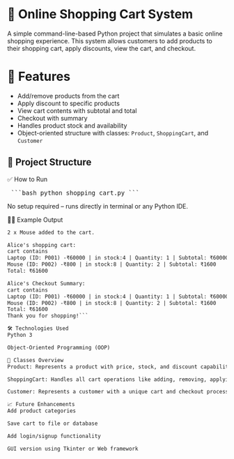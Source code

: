 #  🛒 Online Shopping Cart System

A simple command-line-based Python project that simulates a basic online shopping experience. This system allows customers to add products to their shopping cart, apply discounts, view the cart, and checkout.

# 📌 Features

- Add/remove products from the cart  
- Apply discount to specific products  
- View cart contents with subtotal and total  
- Checkout with summary  
- Handles product stock and availability  
- Object-oriented structure with classes: `Product`, `ShoppingCart`, and `Customer`

## 🧩 Project Structure






✅ How to Run

<pre> ```bash python shopping_cart.py ``` </pre>

No setup required – runs directly in terminal or any Python IDE.

👨‍💻 Example Output

```1 x Laptop added to the cart.
2 x Mouse added to the cart.

Alice's shopping cart:
cart contains
Laptop (ID: P001) -₹60000 | in stock:4 | Quantity: 1 | Subtotal: ₹60000
Mouse (ID: P002) -₹800 | in stock:8 | Quantity: 2 | Subtotal: ₹1600
Total: ₹61600

Alice's Checkout Summary:
cart contains
Laptop (ID: P001) -₹60000 | in stock:4 | Quantity: 1 | Subtotal: ₹60000
Mouse (ID: P002) -₹800 | in stock:8 | Quantity: 2 | Subtotal: ₹1600
Total: ₹61600
Thank you for shopping!```

🛠️ Technologies Used
Python 3

Object-Oriented Programming (OOP)

📂 Classes Overview
Product: Represents a product with price, stock, and discount capabilities.

ShoppingCart: Handles all cart operations like adding, removing, applying discount, and totaling.

Customer: Represents a customer with a unique cart and checkout process.

📈 Future Enhancements
Add product categories

Save cart to file or database

Add login/signup functionality

GUI version using Tkinter or Web framework




